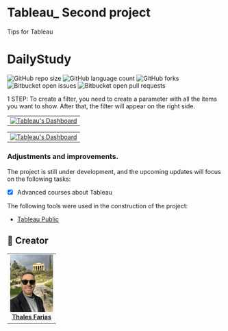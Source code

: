# Tableau_ Second project
Tips for Tableau 

# DailyStudy

![GitHub repo size](https://img.shields.io/github/repo-size/iuricode/README-template?style=for-the-badge)
![GitHub language count](https://img.shields.io/github/languages/count/iuricode/README-template?style=for-the-badge)
![GitHub forks](https://img.shields.io/github/forks/iuricode/README-template?style=for-the-badge)
![Bitbucket open issues](https://img.shields.io/bitbucket/issues/iuricode/README-template?style=for-the-badge)
![Bitbucket open pull requests](https://img.shields.io/bitbucket/pr-raw/iuricode/README-template?style=for-the-badge)

1 STEP: To create a filter, you need to create a parameter with all the items you want to show. After that, the filter will appear on the right side.

<table>
  <tr>
    <td align="center">
      <a href="#" title="Thales Farias">
        <img src="Captura de Tela 2025-02-25 às 22.29.36.png" width="500" alt="Tableau's Dashboard"/><br>
      </a>
    </td>
  </tr>
</table>



<table>
  <tr>
    <td align="center">
      <a href="#" title="Thales Farias">
        <img src="Captura de Tela 2025-02-25 às 22.29.49.png" width="500" alt="Tableau's Dashboard"/><br>
      </a>
    </td>
  </tr>
</table>



### Adjustments and improvements.

The project is still under development, and the upcoming updates will focus on the following tasks:

- [x] Advanced courses about Tableau

The following tools were used in the construction of the project:

- [Tableau Public ](<https://public.tableau.com/app/discover/>)



## 🤝 Creator

<table>
  <tr>
    <td align="center">
      <a href="#" title="Thales Farias">
        <img src="grecia.jpg" width="100" alt="Foto do Thales Farias no GitHub"/><br>
        <sub>
          <b><a href="https://www.linkedin.com/in/thalesfreirefarias/" target="_blank">Thales Farias</b>
        </sub>
      </a>
    </td>
  </tr>
</table>


